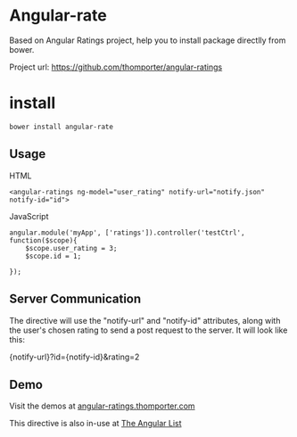 # Angular-rate
Based on Angular Ratings project, help you to install package directlly from bower.

Project url: https://github.com/thomporter/angular-ratings


# install
```
bower install angular-rate
```



## Usage

HTML
```
<angular-ratings ng-model="user_rating" notify-url="notify.json" notify-id="id">
```

JavaScript
```
angular.module('myApp', ['ratings']).controller('testCtrl', function($scope){
	$scope.user_rating = 3;
	$scope.id = 1;
	
});
```

## Server Communication

The directive will use the "notify-url" and "notify-id" attributes, along with the user's chosen rating to send
a post request to the server.  It will look like this:

{notify-url}?id={notify-id}&rating=2


## Demo

Visit the demos at [angular-ratings.thomporter.com](http://angular-ratings.thomporter.com)

This directive is also in-use at [The Angular List](http://angularlist.com)
